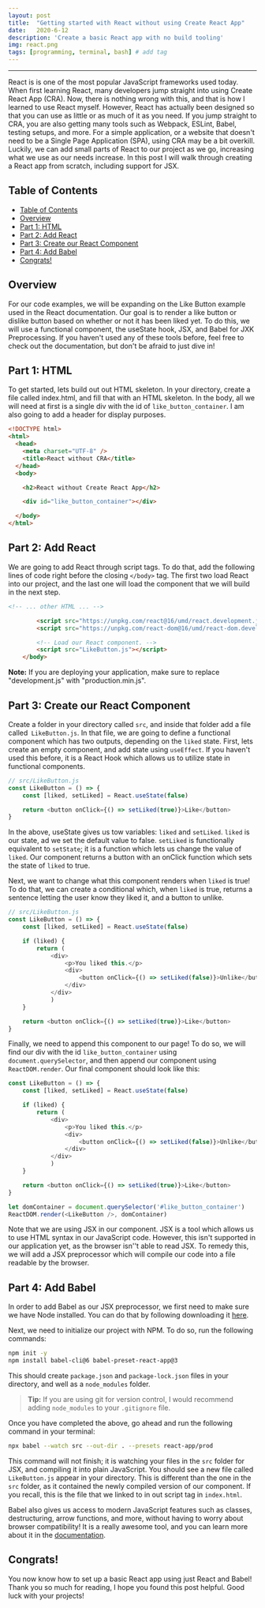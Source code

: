 ```yaml
---
layout: post
title:  "Getting started with React without using Create React App"
date:   2020-6-12
description: 'Create a basic React app with no build tooling'
img: react.png
tags: [programming, terminal, bash] # add tag
---
```

---

React is is one of the most popular JavaScript frameworks used today. When first learning React, many developers jump straight into using Create React App (CRA). Now, there is nothing wrong with this, and that is how I learned to use React myself. However, React has actually been designed so that you can use as little or as much of it as you need. If you jump straight to CRA, you are also getting many tools such as Webpack, ESLint, Babel, testing setups, and more. For a simple application, or a website that doesn't need to be a Single Page Application (SPA), using CRA may be a bit overkill. Luckily, we can add small parts of React to our project as we go, increasing what we use as our needs increase. In this post I will walk through creating a React app from scratch, including support for JSX.

## Table of Contents

- [Table of Contents](#table-of-contents)
- [Overview](#overview)
- [Part 1: HTML](#part-1-html)
- [Part 2: Add React](#part-2-add-react)
- [Part 3: Create our React Component](#part-3-create-our-react-component)
- [Part 4: Add Babel](#part-4-add-babel)
- [Congrats!](#congrats)

## Overview

For our code examples, we will be expanding on the Like Button example used in the React documentation. Our goal is to render a like button or dislike button based on whether or not it has been liked yet. To do this, we will use a functional component, the useState hook, JSX, and Babel for JXK Preprocessing. If you haven't used any of these tools before, feel free to check out the documentation, but don't be afraid to just dive in!

## Part 1: HTML

To get started, lets build out out HTML skeleton. In your directory, create a file called index.html, and fill that with an HTML skeleton. In the body, all we will need at first is a single div with the id of `like_button_container`. I am also going to add a header for display purposes.

```html
<!DOCTYPE html>
<html>
  <head>
    <meta charset="UTF-8" />
    <title>React without CRA</title>
  </head>
  <body>

    <h2>React without Create React App</h2>

    <div id="like_button_container"></div>

  </body>
</html>

```

## Part 2: Add React

We are going to add React through script tags. To do that, add the following lines of code right before the closing `</body>` tag. The first two load React into our project, and the last one will load the component that we will build in the next step.

```html
<!-- ... other HTML ... -->

        <script src="https://unpkg.com/react@16/umd/react.development.js" crossorigin></script>
        <script src="https://unpkg.com/react-dom@16/umd/react-dom.development.js" crossorigin></script>

        <!-- Load our React component. -->
        <script src="LikeButton.js"></script>
    </body>
```

**Note:** If you are deploying your  application, make sure to replace "development.js" with "production.min.js".

## Part 3: Create our React Component

Create a folder in your directory called `src`, and inside that folder add a file called` LikeButton.js`. In that file, we are going to define a functional component which has two outputs, depending on the `liked` state. First, lets create an empty component, and add state using `useEffect`. If you haven't used this before, it is a React Hook which allows us to utilize state in functional components.

```js
// src/LikeButton.js
const LikeButton = () => {
	const [liked, setLiked] = React.useState(false)

	return <button onClick={() => setLiked(true)}>Like</button>
}
```

In the above, useState gives us tow variables: `liked` and `setLiked`. `liked` is our state, ad we set the default value to false. `setLiked` is functionally equivalent to `setState`; it is a function which lets us change the value of `liked`. Our component returns a button with an onClick function which sets the state of `liked` to true.

Next, we want to change what this component renders when `liked` is true! To do that, we can create a conditional which, when `liked` is true, returns a sentence letting the user know they liked it, and a button to unlike.

```js
// src/LikeButton.js
const LikeButton = () => {
	const [liked, setLiked] = React.useState(false)

	if (liked) {
		return (
			<div>
				<p>You liked this.</p>
				<div>
					<button onClick={() => setLiked(false)}>Unlike</button>
				</div>
			</div>
			)
	}

	return <button onClick={() => setLiked(true)}>Like</button>
}
```

Finally, we need to append this component to our page! To do so, we will find our div with the id `like_button_container` using `document.querySelector`, and then append our component using `ReactDOM.render`. Our final component should look like this:

```js
const LikeButton = () => {
	const [liked, setLiked] = React.useState(false)

	if (liked) {
		return (
			<div>
				<p>You liked this.</p>
				<div>
					<button onClick={() => setLiked(false)}>Unlike</button>
				</div>
			</div>
			)
	}

	return <button onClick={() => setLiked(true)}>Like</button>
}

let domContainer = document.querySelector('#like_button_container')
ReactDOM.render(<LikeButton />, domContainer)

```

Note that we are using JSX in our component. JSX is a tool which allows us to use HTML syntax in our JavaScript code. However, this isn't supported in our application yet, as the browser isn''t able to read JSX. To remedy this, we will add a JSX preprocessor which will compile our code into a file readable by the browser.

## Part 4: Add Babel

In order to add Babel as our JSX preprocessor, we first need to make sure we have Node installed. You can do that by following downloading it [here](https://nodejs.org/en/download/).

Next, we need to initialize our project with NPM. To do so, run the following commands:

```bash
npm init -y
npm install babel-cli@6 babel-preset-react-app@3
```

This should create `package.json` and `package-lock.json` files in your directory, and well as a `node_modules` folder.

> **Tip:** If you are using git for version control, I would recommend adding `node_modules` to your `.gitignore` file.

Once you have completed the above, go ahead and run the following command in your terminal:

```bash
npx babel --watch src --out-dir . --presets react-app/prod
```

This command will not finish; it is watching your files in the `src` folder for JSX, and compiling it into plain JavaScript. You should see a new file called `LikeButton.js` appear in your directory. This is different than the one in the `src` folder, as it contained the newly compiled version of our component. If you recall, this is the file that we linked to in out script tag in `index.html`.

Babel also gives us access to modern JavaScript features such as classes, destructuring, arrow functions, and more, without having to worry about browser compatibility! It is a really awesome tool, and you can learn more about it in the [documentation](https://babeljs.io/docs/en/babel-cli/).

## Congrats!

You now know how to set up a basic React app using just React and Babel! Thank you so much for reading, I hope you found this post helpful. Good luck with your projects!
